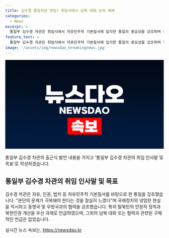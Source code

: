 ```yaml
---
title: 김수경 통일차관 취임! 취임사에서 남북 대화 논의 배제
categories:
  - News
excerpt: >
  통일부 김수경 차관은 취임식에서 자유민주적 기본질서에 입각한 통일의 중요성을 강조하며 북한 문제의 해결이 우리의 미래를 위한 필수적인 과제라고 밝혔습니다. 그녀는 동북아 정세에서의 우리의 역할과 국제사회와의 협력의 중요성을 강조했습니다. 또한 탈북민 정착과 북한인권 문제를 우선과제로 언급하며 북한과의 대화나 협력에 대한 구체적인 언급은 없었습니다.
feature_text: >
  통일부 김수경 차관은 취임식에서 자유민주적 기본질서에 입각한 통일의 중요성을 강조하며 북한 문제의 해결이 우리의 미래를 위한 필수적인 과제라고 밝혔습니다. 그녀는 동북아 정세에서의 우리의 역할과 국제사회와의 협력의 중요성을 강조했습니다. 또한 탈북민 정착과 북한인권 문제를 우선과제로 언급하며 북한과의 대화나 협력에 대한 구체적인 언급은 없었습니다.
image: '/assets/img/newsdao_breakingnews.jpg'
---
```


<p><img src="/assets/img/newsdao_breakingnews.jpg" alt="firstkoreanews 속보" /></p>

<p>통일부 김수경 차관의 출근식 발언 내용을 가지고 '통일부 김수경 차관의 취임 인사말 및 목표'로 작성하겠습니다.</p>

<h2 data-ke-size="size26">통일부 김수경 차관의 취임 인사말 및 목표</h2>

<p>김수경 차관은 자유, 인권, 법치 등 자유민주적 기본질서를 바탕으로 한 통일을 강조했습니다. "분단의 문제가 극복돼야 한다는 것을 절실히 느꼈다"며 국제정치의 냉엄한 현실을 직시하고 동맹국 및 우방국과의 협력을 강조했습니다. 특히 탈북민의 안정적 정착과 북한인권 개선을 우선 과제로 언급하였으며, 그외의 남북 대화 또는 협력과 관련된 구체적인 언급은 없었습니다.</p>
실시간 뉴스 속보는, <a href="https://newsdao.kr" rel="dofollow">https://newsdao.kr</a>


